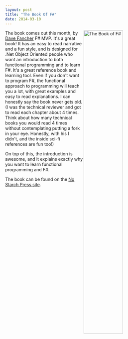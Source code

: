```yaml
---
layout: post
title: "The Book Of F#"
date: 2014-03-10
---
```


<img src="http://www.nostarch.com/sites/default/files/imagecache/product_full/fsharp_cover-front_web.png" alt="The Book of F#" height="50%" width="50%" align="right"/>

The book comes out this month, by <a href="http://davefancher.com/" title="Dave's Blog" target="_blank">Dave Fancher</a> F# MVP.  It's a great book!  It has an easy to read narrative and a fun style, and is designed for .Net Object Oriented people who want an introduction to both functional programming and to learn F#.  It's a great reference book and learning tool.  Even if you don't want to program F#, the functional approach to programming will teach you a lot, with great examples and easy to read explanations.  I can honestly say the book never gets old. (I was the technical reviewer and got to read each chapter about 4 times.  Think about how many technical books you would read 4 times without contemplating putting a fork in your eye.  Honestly, with his I didn't, and the inside sci-fi references are fun too!)  

On top of this, the introduction is awesome, and it explains exactly why you want to learn functional programming and F#.

The book can be found on the <a href="http://www.nostarch.com/fsharp" title="F Sharp Link" target="_blank">No Starch Press site</a>.